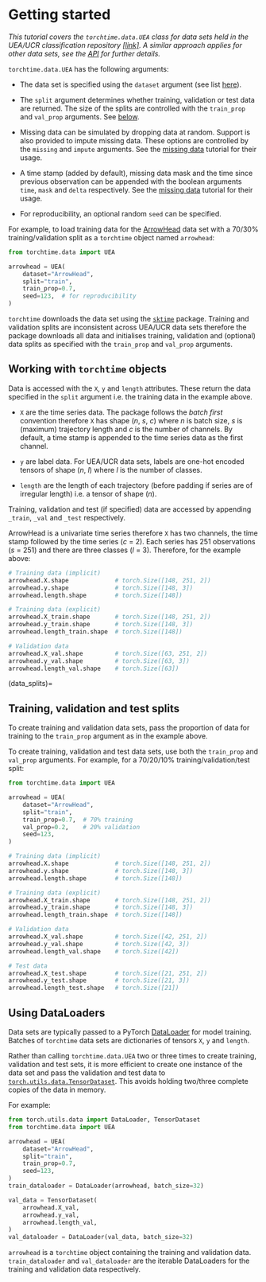 # Getting started

*This tutorial covers the `torchtime.data.UEA` class for data sets held in the UEA/UCR classification repository [[link]](https://www.timeseriesclassification.com/). A similar approach applies for other data sets, see the [API](../api/data) for further details.*

`torchtime.data.UEA` has the following arguments:

* The data set is specified using the `dataset` argument (see list [here](https://www.timeseriesclassification.com/dataset.php)).

* The `split` argument determines whether training, validation or test data are returned. The size of the splits are controlled with the `train_prop` and `val_prop` arguments. See [below](data_splits).
  
* Missing data can be simulated by dropping data at random. Support is also provided to impute missing data. These options are controlled by the `missing` and `impute` arguments. See the [missing data](missing_data) tutorial for their usage.

* A time stamp (added by default), missing data mask and the time since previous observation can be appended with the boolean arguments ``time``, ``mask`` and ``delta`` respectively. See the [missing data](missing_data) tutorial for their usage.

* For reproducibility, an optional random `seed` can be specified.

For example, to load training data for the [ArrowHead](https://www.timeseriesclassification.com/description.php?Dataset=ArrowHead) data set with a 70/30% training/validation split as a `torchtime` object named `arrowhead`:

```python
from torchtime.data import UEA

arrowhead = UEA(
    dataset="ArrowHead",
    split="train",
    train_prop=0.7,
    seed=123,  # for reproducibility
)
```

`torchtime` downloads the data set using the [`sktime`](https://www.sktime.org) package. Training and validation splits are inconsistent across UEA/UCR data sets therefore the package downloads all data and initialises training, validation and (optional) data splits as specified with the `train_prop` and `val_prop` arguments.

## Working with `torchtime` objects

Data is accessed with the `X`, `y` and `length` attributes. These return the data specified in the `split` argument i.e. the training data in the example above.

* `X` are the time series data. The package follows the *batch first* convention therefore `X` has shape (*n*, *s*, *c*) where *n* is batch size, *s* is (maximum) trajectory length and *c* is the number of channels. By default, a time stamp is appended to the time series data as the first channel.

* `y` are label data. For UEA/UCR data sets, labels are one-hot encoded tensors of shape (*n*, *l*) where *l* is the number of classes.

* `length` are the length of each trajectory (before padding if series are of irregular length) i.e. a tensor of shape (*n*).

Training, validation and test (if specified) data are accessed by appending `_train`, `_val` and `_test` respectively.

ArrowHead is a univariate time series therefore `X` has two channels, the time stamp followed by the time series (*c* = 2). Each series has 251 observations (*s* = 251) and there are three classes (*l* = 3). Therefore, for the example above:

```python
# Training data (implicit)
arrowhead.X.shape             # torch.Size([148, 251, 2])
arrowhead.y.shape             # torch.Size([148, 3])
arrowhead.length.shape        # torch.Size([148])

# Training data (explicit)
arrowhead.X_train.shape       # torch.Size([148, 251, 2])
arrowhead.y_train.shape       # torch.Size([148, 3])
arrowhead.length_train.shape  # torch.Size([148])

# Validation data
arrowhead.X_val.shape         # torch.Size([63, 251, 2])
arrowhead.y_val.shape         # torch.Size([63, 3])
arrowhead.length_val.shape    # torch.Size([63])
```

(data_splits)=
## Training, validation and test splits

To create training and validation data sets, pass the proportion of data for training to the `train_prop` argument as in the example above.

To create training, validation and test data sets, use both the `train_prop` and `val_prop` arguments. For example, for a 70/20/10% training/validation/test split:

```python
from torchtime.data import UEA

arrowhead = UEA(
    dataset="ArrowHead",
    split="train",
    train_prop=0.7,  # 70% training
    val_prop=0.2,    # 20% validation
    seed=123,
)

# Training data (implicit)
arrowhead.X.shape             # torch.Size([148, 251, 2])
arrowhead.y.shape             # torch.Size([148, 3])
arrowhead.length.shape        # torch.Size([148])

# Training data (explicit)
arrowhead.X_train.shape       # torch.Size([148, 251, 2])
arrowhead.y_train.shape       # torch.Size([148, 3])
arrowhead.length_train.shape  # torch.Size([148])

# Validation data
arrowhead.X_val.shape         # torch.Size([42, 251, 2])
arrowhead.y_val.shape         # torch.Size([42, 3])
arrowhead.length_val.shape    # torch.Size([42])

# Test data
arrowhead.X_test.shape        # torch.Size([21, 251, 2])
arrowhead.y_test.shape        # torch.Size([21, 3])
arrowhead.length_test.shape   # torch.Size([21])
```

## Using DataLoaders

Data sets are typically passed to a PyTorch [DataLoader](https://pytorch.org/docs/stable/data.html#torch.utils.data.DataLoader) for model training. Batches of `torchtime` data sets are dictionaries of tensors `X`, `y` and `length`.

Rather than calling `torchtime.data.UEA` two or three times to create training, validation and test sets, it is more efficient to create one instance of the data set and pass the validation and test data to [`torch.utils.data.TensorDataset`](https://pytorch.org/docs/stable/data.html#torch.utils.data.TensorDataset). This avoids holding two/three complete copies of the data in memory.

For example:

```python
from torch.utils.data import DataLoader, TensorDataset
from torchtime.data import UEA

arrowhead = UEA(
    dataset="ArrowHead",
    split="train",
    train_prop=0.7,
    seed=123,
)
train_dataloader = DataLoader(arrowhead, batch_size=32)

val_data = TensorDataset(
    arrowhead.X_val,
    arrowhead.y_val,
    arrowhead.length_val,
)
val_dataloader = DataLoader(val_data, batch_size=32)
```

`arrowhead` is a `torchtime` object containing the training and validation data. `train_dataloader` and `val_dataloader` are the iterable DataLoaders for the training and validation data respectively.

